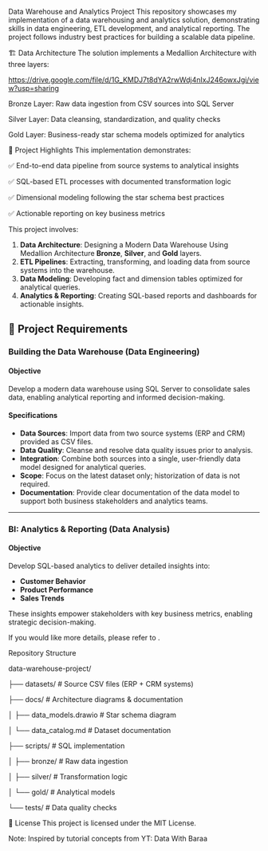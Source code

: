 Data Warehouse and Analytics Project
This repository showcases my implementation of a data warehousing and analytics solution, demonstrating skills in data engineering, ETL development, and analytical reporting. The project follows industry best practices for building a scalable data pipeline.

🏗️ Data Architecture
The solution implements a Medallion Architecture with three layers:

https://drive.google.com/file/d/1G_KMDJ7t8dYA2rwWdj4nIxJ246owxJgi/view?usp=sharing

Bronze Layer: Raw data ingestion from CSV sources into SQL Server

Silver Layer: Data cleansing, standardization, and quality checks

Gold Layer: Business-ready star schema models optimized for analytics

📖 Project Highlights
This implementation demonstrates:

✅ End-to-end data pipeline from source systems to analytical insights

✅ SQL-based ETL processes with documented transformation logic

✅ Dimensional modeling following the star schema best practices

✅ Actionable reporting on key business metrics

This project involves:
1. **Data Architecture**: Designing a Modern Data Warehouse Using Medallion Architecture **Bronze**, **Silver**, and **Gold** layers.
2. **ETL Pipelines**: Extracting, transforming, and loading data from source systems into the warehouse.
3. **Data Modeling**: Developing fact and dimension tables optimized for analytical queries.
4. **Analytics & Reporting**: Creating SQL-based reports and dashboards for actionable insights.

## 🚀 Project Requirements

### Building the Data Warehouse (Data Engineering)

#### Objective
Develop a modern data warehouse using SQL Server to consolidate sales data, enabling analytical reporting and informed decision-making.

#### Specifications
- **Data Sources**: Import data from two source systems (ERP and CRM) provided as CSV files.
- **Data Quality**: Cleanse and resolve data quality issues prior to analysis.
- **Integration**: Combine both sources into a single, user-friendly data model designed for analytical queries.
- **Scope**: Focus on the latest dataset only; historization of data is not required.
- **Documentation**: Provide clear documentation of the data model to support both business stakeholders and analytics teams.

---

### BI: Analytics & Reporting (Data Analysis)

#### Objective
Develop SQL-based analytics to deliver detailed insights into:
- **Customer Behavior**
- **Product Performance**
- **Sales Trends**

These insights empower stakeholders with key business metrics, enabling strategic decision-making.  

If you would like more details, please refer to .

Repository Structure

data-warehouse-project/

├── datasets/               # Source CSV files (ERP + CRM systems)

├── docs/                   # Architecture diagrams & documentation

│   ├── data_models.drawio  # Star schema diagram

│   └── data_catalog.md     # Dataset documentation

├── scripts/                # SQL implementation

│   ├── bronze/             # Raw data ingestion

│   ├── silver/             # Transformation logic 

│   └── gold/               # Analytical models

└── tests/                  # Data quality checks

📄 License
This project is licensed under the MIT License.

Note: Inspired by tutorial concepts from YT: Data With Baraa
